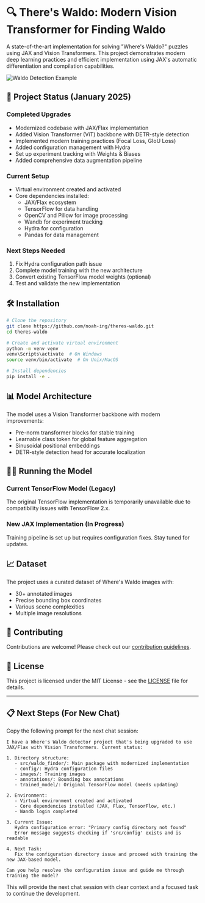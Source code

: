 # 🔍 There's Waldo: Modern Vision Transformer for Finding Waldo

A state-of-the-art implementation for solving "Where's Waldo?" puzzles using JAX and Vision Transformers. This project demonstrates modern deep learning practices and efficient implementation using JAX's automatic differentiation and compilation capabilities.

![Waldo Detection Example](docs/docs.png)

## 🚀 Project Status (January 2025)

### Completed Upgrades
- Modernized codebase with JAX/Flax implementation
- Added Vision Transformer (ViT) backbone with DETR-style detection
- Implemented modern training practices (Focal Loss, GIoU Loss)
- Added configuration management with Hydra
- Set up experiment tracking with Weights & Biases
- Added comprehensive data augmentation pipeline

### Current Setup
- Virtual environment created and activated
- Core dependencies installed:
  - JAX/Flax ecosystem
  - TensorFlow for data handling
  - OpenCV and Pillow for image processing
  - Wandb for experiment tracking
  - Hydra for configuration
  - Pandas for data management

### Next Steps Needed
1. Fix Hydra configuration path issue
2. Complete model training with the new architecture
3. Convert existing TensorFlow model weights (optional)
4. Test and validate the new implementation

## 🛠️ Installation

```bash
# Clone the repository
git clone https://github.com/noah-ing/theres-waldo.git
cd theres-waldo

# Create and activate virtual environment
python -m venv venv
venv\Scripts\activate  # On Windows
source venv/bin/activate  # On Unix/MacOS

# Install dependencies
pip install -e .
```

## 📊 Model Architecture

The model uses a Vision Transformer backbone with modern improvements:
- Pre-norm transformer blocks for stable training
- Learnable class token for global feature aggregation
- Sinusoidal positional embeddings
- DETR-style detection head for accurate localization

## 🏃‍♂️ Running the Model

### Current TensorFlow Model (Legacy)
The original TensorFlow implementation is temporarily unavailable due to compatibility issues with TensorFlow 2.x.

### New JAX Implementation (In Progress)
Training pipeline is set up but requires configuration fixes. Stay tuned for updates.

## 📈 Dataset

The project uses a curated dataset of Where's Waldo images with:
- 30+ annotated images
- Precise bounding box coordinates
- Various scene complexities
- Multiple image resolutions

## 🤝 Contributing

Contributions are welcome! Please check out our [contribution guidelines](CONTRIBUTING.md).

## 📝 License

This project is licensed under the MIT License - see the [LICENSE](LICENSE) file for details.

---

## 📋 Next Steps (For New Chat)

Copy the following prompt for the next chat session:

```
I have a Where's Waldo detector project that's being upgraded to use JAX/Flax with Vision Transformers. Current status:

1. Directory structure:
   - src/waldo_finder/: Main package with modernized implementation
   - config/: Hydra configuration files
   - images/: Training images
   - annotations/: Bounding box annotations
   - trained_model/: Original TensorFlow model (needs updating)

2. Environment:
   - Virtual environment created and activated
   - Core dependencies installed (JAX, Flax, TensorFlow, etc.)
   - Wandb login completed

3. Current Issue:
   Hydra configuration error: "Primary config directory not found"
   Error message suggests checking if 'src/config' exists and is readable

4. Next Task:
   Fix the configuration directory issue and proceed with training the new JAX-based model.

Can you help resolve the configuration issue and guide me through training the model?
```

This will provide the next chat session with clear context and a focused task to continue the development.
